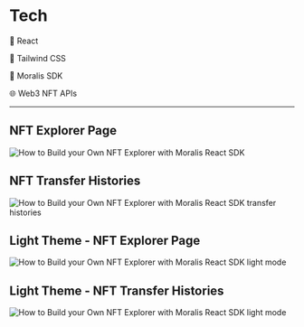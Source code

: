 # Tech

🧙 React 

💄 Tailwind CSS  

🦴 Moralis SDK  

🌐 Web3 NFT APIs

<hr />

## NFT Explorer Page

![How to Build your Own NFT Explorer with Moralis React SDK](https://user-images.githubusercontent.com/58919619/160401567-20f5bd0f-8403-4bcc-88e2-e3efdf89b462.png)

## NFT Transfer Histories
![How to Build your Own NFT Explorer with Moralis React SDK transfer histories](https://user-images.githubusercontent.com/58919619/160402677-cf0ad592-7948-4c75-b5ae-16afb1a9e1ca.png)

## Light Theme - NFT Explorer Page

![How to Build your Own NFT Explorer with Moralis React SDK light mode](https://user-images.githubusercontent.com/58919619/160402540-0932f3d1-dab9-4060-9644-4ee0775a5051.png)

## Light Theme - NFT Transfer Histories

![How to Build your Own NFT Explorer with Moralis React SDK light mode](https://user-images.githubusercontent.com/58919619/160402924-235c5c5d-fe41-4c72-b991-7ae97270d646.png)

